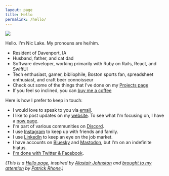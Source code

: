 ```yaml
---
layout: page
title: Hello
permalink: /hello/
---
```


<img class="photo photo-right" src="https://i.imgur.com/cpCOxpe.jpg" />

Hello. I'm Nic Lake. My pronouns are he/him.

- Resident of Davenport, IA
- Husband, father, and cat dad
- Software developer, working primarily with Ruby on Rails, React, and SwiftUI
- Tech enthusiast, gamer, bibliophile, Boston sports fan, spreadsheet enthusiast, and craft beer connoisseur
- Check out some of the things that I've done on my [Projects page](/projects)
- If you feel so inclined, you can [buy me a coffee](https://ko-fi.com/niclake)

Here is how I prefer to keep in touch:

- I would love to speak to you via [email](mailto:niclake13@gmail.com).
- I like to post updates on my [website](https://niclake.me). To see what I'm focusing on, I have a [now page](https://niclake.me/now).
- I'm part of various communities on [Discord](http://discordapp.com/users/147383526323388416).
- I use [Instagram](http://instagram.com/niclake) to keep up with friends and family.
- I use [LinkedIn](https://www.linkedin.com/in/niclake/) to keep an eye on the job market.
- I have accounts on [Bluesky](https://bsky.app/profile/niclake.bsky.social) and [Mastodon](https://mastodon.social/@niclake), but I'm on an indefinite hiatus.
- [I'm done with Twitter & Facebook](https://niclake.me/fuck-social-media/).

*(This is a [Hello page](https://alastairjohnston.com/introducing-hello-pages/), inspired by [Alastair Johnston](https://alastairjohnston.com) and [brought to my attention](https://www.patrickrhone.net/11911-2/) by [Patrick Rhone](https://www.patrickrhone.net).)*
